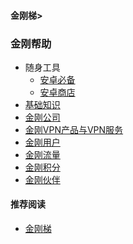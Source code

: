 #### 金刚梯>
### 金刚帮助
- 随身工具
  - [安卓必备](https://a2zitpro.github.io/web/greenhandtools)
  - [安卓商店](https://a2zitpro.github.io/web/appstores_b)
- [基础知识](https://a2zitpro.github.io/web/abcofvpn)
- [金刚公司](https://a2zitpro.github.io/web/list_a2zitpro)
- [金刚VPN产品与VPN服务](https://a2zitpro.github.io/web/list_kkproducts&services)
- [金刚用户](https://a2zitpro.github.io/web/list_kkuser)
- [金刚流量]()
- [金刚积分]()
- [金刚伙伴]()


#### 推荐阅读
- [金刚梯](https://a2zitpro.github.io/web/dlb)
